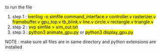 
to run the file 
1. step 1 : <mark> iverilog -o simfile command_interface.v controller.v rasterizer.v framebuffer.v gpu_top.v tb_blink.v line.v circle.v rectangle.v triangle.v </mark>
2. step 2 : <mark> vvp simfile > sim_out.txt </mark>
3. step 3 : <mark>python3 animate_gpu.py</mark>  or  <mark>python3 display_gpu.py</mark>

NOTE : make sure all files are in same directory and python extensions are installed
  
